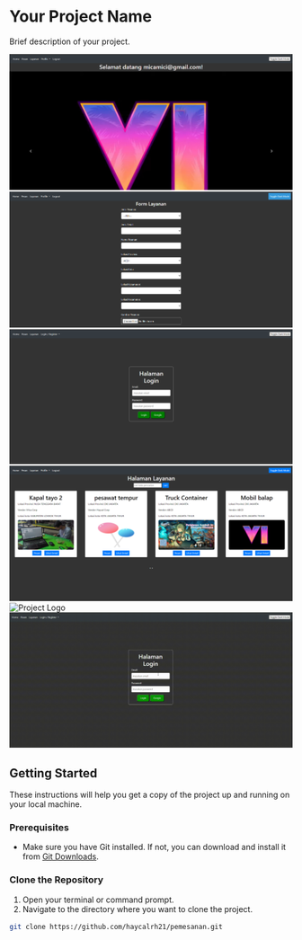 # Your Project Name

Brief description of your project.

![Project Logo](/public/index.png)
![Project Logo](/public/formlayanan.png)
![Project Logo](/public/halamanlogin.png)
![Project Logo](/public/layanan.png)
![Project Logo](/public/vendorhalaman.png)
![Project Logo](/public/kerenbanget.gif)

## Getting Started

These instructions will help you get a copy of the project up and running on your local machine.

### Prerequisites

- Make sure you have Git installed. If not, you can download and install it from [Git Downloads](https://git-scm.com/downloads).

### Clone the Repository

1. Open your terminal or command prompt.
2. Navigate to the directory where you want to clone the project.

```bash
git clone https://github.com/haycalrh21/pemesanan.git
